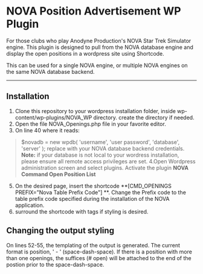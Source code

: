NOVA Position Advertisement WP Plugin
===================

For those clubs who play Anodyne Production's NOVA Star Trek Simulator engine.  This plugin is designed to pull from the NOVA database engine and display the open positions in a wordpress site using Shortcode.

This can be used for a single NOVA engine, or multiple NOVA engines on the same NOVA database backend.

----------


Installation
-------------

1. Clone this repository to your wordpress installation folder, inside wp-content/wp-plugins/NOVA_WP directory.  create the directory if needed.
2. Open the file NOVA_Openings.php file in your favorite editor.
3.  On line 40 where it reads:
>$novadb = new wpdb( 'username', 'user password', 'database', 'server' );
replace with your NOVA database backend credentials.
>**Note:** if your database is not local to your wordress installation, please ensure all remote access privileges are set.
4.Open Wordpress administration screen and select plugins.  Activate the plugin **NOVA Command Open Position List**
5. On the desired page, insert the shortcode **[CMD_OPENINGS PREFIX="Nova Table Prefix Code"] **.  Change the Prefix code to the table prefix code specified during the installation of the NOVA application.
6. surround the shortcode with <span> tags if styling is desired.

Changing the output styling
---------

On lines 52-55, the templating of the output is generated.  The current format is position, ' - ' (space-dash-space).  If there is a position with more than one openings, the suffices (# open) will be attached to the end of the postion prior to the space-dash-space.
